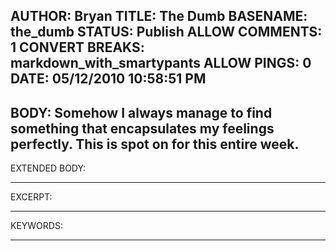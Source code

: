 AUTHOR: Bryan
TITLE: The Dumb
BASENAME: the_dumb
STATUS: Publish
ALLOW COMMENTS: 1
CONVERT BREAKS: markdown_with_smartypants
ALLOW PINGS: 0
DATE: 05/12/2010 10:58:51 PM
-----
BODY:
Somehow I always manage to find something that encapsulates my feelings perfectly. This is spot on for this entire week.
-----
EXTENDED BODY:

-----
EXCERPT:

-----
KEYWORDS:

-----


